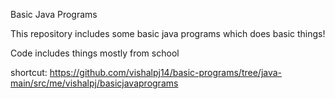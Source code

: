 Basic Java Programs

This repository includes some basic java programs which does basic things!

Code includes things mostly from school

shortcut: 
https://github.com/vishalpj14/basic-programs/tree/java-main/src/me/vishalpj/basicjavaprograms

